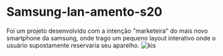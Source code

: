 # Samsung-lan-amento-s20
Foi um projeto desenvolvido com a intenção "marketeira" do mais novo smartphone da samsung, onde trago um pequeno layout interativo onde o usuário supostamente reservaria seu aparelho.
![kis](https://user-images.githubusercontent.com/57241193/76577222-611da100-64a3-11ea-84db-0444767a582b.JPG)
